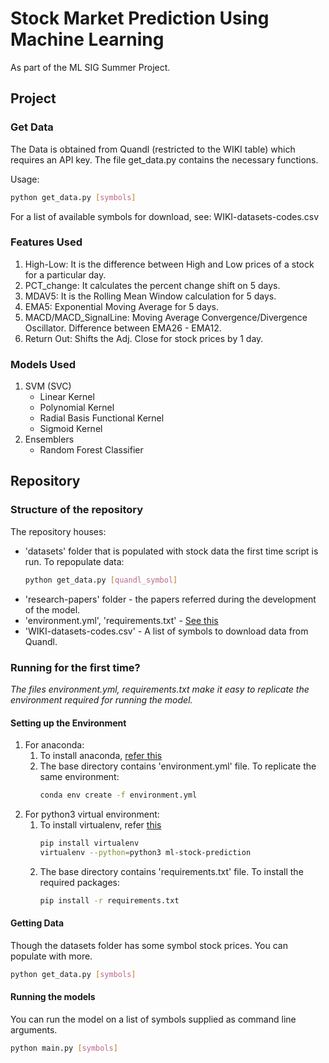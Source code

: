 # Stock Market Prediction Using Machine Learning
As part of the ML SIG Summer Project.

## Project
### Get Data
The Data is obtained from Quandl (restricted to the WIKI table) which requires an API key. The file get_data.py contains the necessary functions.

Usage:
```bash
python get_data.py [symbols]
```
For a list of available symbols for download, see: WIKI-datasets-codes.csv

### Features Used
1. High-Low: It is the difference between High and Low prices of a stock for a particular day.
2. PCT_change: It calculates the percent change shift on 5 days.
3. MDAV5: It is the Rolling Mean Window calculation for 5 days.
4. EMA5: Exponential Moving Average for 5 days.
5. MACD/MACD_SignalLine: Moving Average Convergence/Divergence Oscillator. Difference between EMA26 - EMA12.
6. Return Out: Shifts the Adj. Close for stock prices by 1 day.

### Models Used
1. SVM (SVC)
   * Linear Kernel
   * Polynomial Kernel
   * Radial Basis Functional Kernel
   * Sigmoid Kernel
2. Ensemblers
   * Random Forest Classifier

## Repository
### Structure of the repository
The repository houses:
* 'datasets' folder that is populated with stock data the first time script is run. To repopulate data:
  ```bash
  python get_data.py [quandl_symbol]
  ```
* 'research-papers' folder - the papers referred during the development of the model.
* 'environment.yml', 'requirements.txt' - [See this](#Setting-up-the-Environment) 
* 'WIKI-datasets-codes.csv' - A list of symbols to download data from Quandl.

### Running for the first time?
*The files environment.yml, requirements.txt make it easy to replicate the environment required for running the model.*
#### Setting up the Environment
1. For anaconda:<br>
   1. To install anaconda, [refer this](https://conda.io/docs/user-guide/install/index.html)<br>
   2. The base directory contains 'environment.yml' file. To replicate the same environment:
      ```bash
      conda env create -f environment.yml
      ```
2. For python3 virtual environment:<br>
   1. To install virtualenv, refer [this](https://www.digitalocean.com/community/tutorials/common-python-tools-using-virtualenv-installing-with-pip-and-managing-packages#a-thorough-virtualenv-how-to)
      ```bash
      pip install virtualenv
      virtualenv --python=python3 ml-stock-prediction
      ```
   2. The base directory contains 'requirements.txt' file. To install the required packages:
      ```bash
      pip install -r requirements.txt
      ```

#### Getting Data
Though the datasets folder has some symbol stock prices. You can populate with more.
```bash
python get_data.py [symbols]
```

#### Running the models
You can run the model on a list of symbols supplied as command line arguments.
```bash
python main.py [symbols]
```
